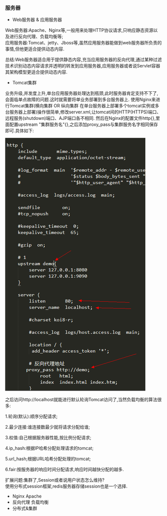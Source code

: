 ### 服务器  

- Web服务器 & 应用服务器

Web服务器:Apache、Nginx等,一般用来处理HTTP协议请求,只响应静态资源以及进行反向代理、负载均衡等;     
应用服务器:Tomcat、jetty、Jboss等,虽然应用服务器能做到web服务器所负责的事情,但他更适合提供动态内容.  

总结:Web服务器适合用于提供静态内容,充当应用服务器的反向代理,通过某种过滤技术识别动态内容请求并透明的转发到应用服务器,应用服务器或者说Servlet容器其架构模型更适合提供动态内容.  

- Tomcat集群   

业务升级,并发度上升,单台应用服务器处理达到瓶颈,此时服务器肯定支持不下了,会面临单点故障的问题.这时就需要将单业务部署到多台服务器上.
使用Nginx来进行Tomcat集群(横向集群 OR 纵向集群 在单台服务器上部署多个tomcat实例或多台服务器上部署)操作很简单,修改server.xml,让tomcat间的HTTP(HTTPS)端口、远程服务(shutdown)端口、AJP端口各不相同. 
然后在Nginx的配置文件http{},里面配置upstream "集群服务名"{},之后添加proxy_pass与集群服务名字相同保存即可.具体如下:   

![Nginx配置负载均衡](https://raw.githubusercontent.com/MelloChan/java-interview/master/image/Nginx%E8%B4%9F%E8%BD%BD%E5%9D%87%E8%A1%A1.png)  

之后访问http://localhost就能进行默认轮询Tomcat访问了,当然负载均衡的算法很多:  

1.轮询(默认):顺序分配请求;    

2.最少连接:谁连接数最少就将请求分配给谁;  

3.权值:自己根据服务器性能,按比例分配请求;   

4.ip_hash:根据IP哈希分配处理请求的tomcat;  

5.url_hash;根据URL哈希分配处理的tomcat;     

6.fair:按服务器的响应时间分配请求,响应时间越快分配的越多.  
  
扩展问题:集群了,Session或者说用户状态怎么维持?  
使用分布式session框架,redis服务器存储session也是一个选择.    
  
- Nginx Apache
- 反向代理 负载均衡  
- 分布式&集群 